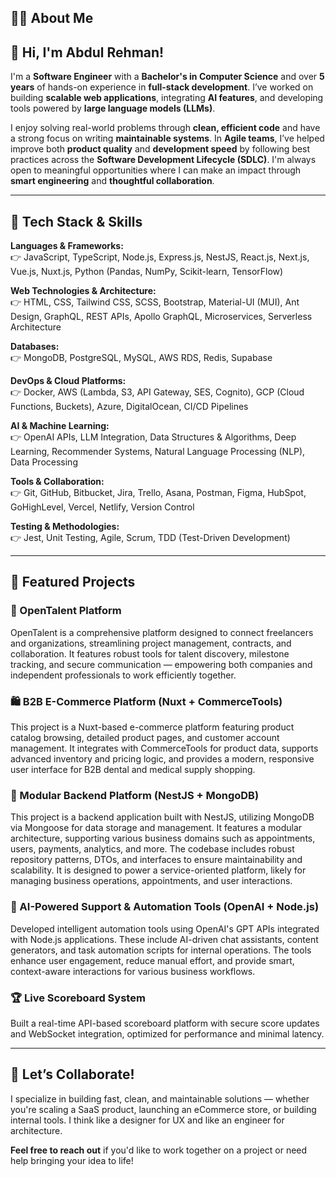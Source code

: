 ## 👨‍💻 About Me

## 👋 Hi, I'm Abdul Rehman!

I'm a **Software Engineer** with a **Bachelor's in Computer Science** and over **5 years** of hands-on experience in **full-stack development**. I’ve worked on building **scalable web applications**, integrating **AI features**, and developing tools powered by **large language models (LLMs)**.

I enjoy solving real-world problems through **clean, efficient code** and have a strong focus on writing **maintainable systems**. In **Agile teams**, I’ve helped improve both **product quality** and **development speed** by following best practices across the **Software Development Lifecycle (SDLC)**. I'm always open to meaningful opportunities where I can make an impact through **smart engineering** and **thoughtful collaboration**.


---

## 🚀 Tech Stack & Skills

**Languages & Frameworks:**  
👉 JavaScript, TypeScript, Node.js, Express.js, NestJS, React.js, Next.js, Vue.js, Nuxt.js, Python (Pandas, NumPy, Scikit-learn, TensorFlow)  

**Web Technologies & Architecture:**  
👉 HTML, CSS, Tailwind CSS, SCSS, Bootstrap, Material-UI (MUI), Ant Design, GraphQL, REST APIs, Apollo GraphQL, Microservices, Serverless Architecture  

**Databases:**  
👉 MongoDB, PostgreSQL, MySQL, AWS RDS, Redis, Supabase  

**DevOps & Cloud Platforms:**  
👉 Docker, AWS (Lambda, S3, API Gateway, SES, Cognito), GCP (Cloud Functions, Buckets), Azure, DigitalOcean, CI/CD Pipelines  

**AI & Machine Learning:**  
👉 OpenAI APIs, LLM Integration, Data Structures & Algorithms, Deep Learning, Recommender Systems, Natural Language Processing (NLP), Data Processing  

**Tools & Collaboration:**  
👉 Git, GitHub, Bitbucket, Jira, Trello, Asana, Postman, Figma, HubSpot, GoHighLevel, Vercel, Netlify, Version Control  

**Testing & Methodologies:**  
👉 Jest, Unit Testing, Agile, Scrum, TDD (Test-Driven Development)


---

## 🌟 Featured Projects

### 💼 OpenTalent Platform  
OpenTalent is a comprehensive platform designed to connect freelancers and organizations, streamlining project management, contracts, and collaboration. It features robust tools for talent discovery, milestone tracking, and secure communication — empowering both companies and independent professionals to work efficiently together.

### 🛍️ B2B E-Commerce Platform (Nuxt + CommerceTools)  
This project is a Nuxt-based e-commerce platform featuring product catalog browsing, detailed product pages, and customer account management. It integrates with CommerceTools for product data, supports advanced inventory and pricing logic, and provides a modern, responsive user interface for B2B dental and medical supply shopping.

### 🧩 Modular Backend Platform (NestJS + MongoDB)  
This project is a backend application built with NestJS, utilizing MongoDB via Mongoose for data storage and management. It features a modular architecture, supporting various business domains such as appointments, users, payments, analytics, and more. The codebase includes robust repository patterns, DTOs, and interfaces to ensure maintainability and scalability. It is designed to power a service-oriented platform, likely for managing business operations, appointments, and user interactions.

### 🤖 AI-Powered Support & Automation Tools (OpenAI + Node.js)  
Developed intelligent automation tools using OpenAI's GPT APIs integrated with Node.js applications. These include AI-driven chat assistants, content generators, and task automation scripts for internal operations. The tools enhance user engagement, reduce manual effort, and provide smart, context-aware interactions for various business workflows.

### 🏆 Live Scoreboard System  
Built a real-time API-based scoreboard platform with secure score updates and WebSocket integration, optimized for performance and minimal latency.

---

## 🤝 Let’s Collaborate!

I specialize in building fast, clean, and maintainable solutions — whether you're scaling a SaaS product, launching an eCommerce store, or building internal tools. I think like a designer for UX and like an engineer for architecture.

**Feel free to reach out** if you'd like to work together on a project or need help bringing your idea to life!
